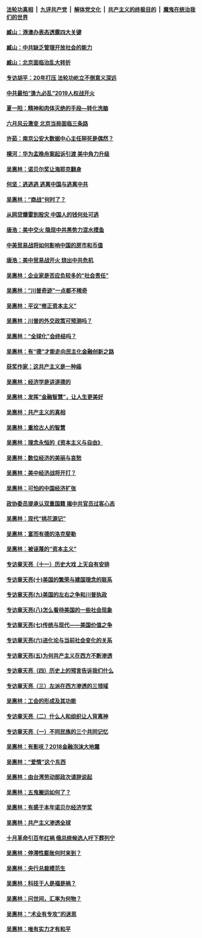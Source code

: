 ####  [法轮功真相](../../../../basic/blob/master/README.md?t=08270226) &nbsp;|&nbsp; [九评共产党](../../../../9ping.md/blob/master/README.md?t=08270226) &nbsp;|&nbsp; [解体党文化](../../../../jtdwh.md/blob/master/README.md?t=08270226)  &nbsp;|&nbsp; [共产主义的终极目的](../../../../gczydzjmd.md/blob/master/README.md?t=08270226) &nbsp;|&nbsp; [魔鬼在统治我们的世界](../../../../mgztzwmdsj.md/blob/master/README.md?t=08270226) 

#### [臧山：港澳办表态透露四大关键](../pages/nsc423/n11421628.md?t=08270226) 

#### [臧山：中共缺乏管理开放社会的能力](../pages/nsc423/n11407457.md?t=08270226) 

#### [臧山：北京面临治乱大转折](../pages/nsc423/n11406895.md?t=08270226) 

#### [专访胡平：20年打压 法轮功屹立不倒意义深远](../pages/nsc423/n11398800.md?t=08270226) 

#### [中共最怕“逢九必乱”2019人权战开火](../pages/nsc423/n11385248.md?t=08270226) 

#### [夏一阳：精神和肉体灭绝的手段—转化洗脑](../pages/nsc423/n11368250.md?t=08270226) 

#### [六月风云激变 北京当局面临三条路](../pages/nsc423/n11313668.md?t=08270226) 

#### [许茹：南京公安大数据中心主任猝死是偶然？](../pages/nsc423/n11064744.md?t=08270226) 

#### [横河：华为孟晚舟案起诉引渡 美中角力升级](../pages/nsc423/n11027230.md?t=08270226) 

#### [吴惠林：诺贝尔奖让海耶克翻身](../pages/nsc423/n10890049.md?t=08270226) 

#### [何坚：逃逃逃 逃离中国与逃离中共](../pages/nsc423/n10592891.md?t=08270226) 

#### [吴惠林：“商战”何时了？](../pages/nsc423/n10573558.md?t=08270226) 

#### [从网贷爆雷到股灾 中国人的钱何处可逃](../pages/nsc423/n10572800.md?t=08270226) 

#### [唐浩：美中交火 隐现中共黑势力混水摸鱼](../pages/nsc423/n10544040.md?t=08270226) 

#### [中美贸易战将如何影响中国的房市和币值](../pages/nsc423/n10543697.md?t=08270226) 

#### [唐浩：美中贸易战开火 烧出中共危机](../pages/nsc423/n10540126.md?t=08270226) 

#### [吴惠林：企业家是否应负较多的“社会责任”](../pages/nsc423/n10535022.md?t=08270226) 

#### [吴惠林：“川普奇迹”一点都不稀奇](../pages/nsc423/n10512808.md?t=08270226) 

#### [吴惠林：平议“修正资本主义”](../pages/nsc423/n10495724.md?t=08270226) 

#### [吴惠林：川普的外交政策可预测吗？](../pages/nsc423/n10462387.md?t=08270226) 

#### [吴惠林：“全球化”会终结吗？](../pages/nsc423/n10452838.md?t=08270226) 

#### [吴惠林：有“德”才能走向民主化金融创新之路](../pages/nsc423/n10432292.md?t=08270226) 

#### [获奖作家：这共产主义是一种癌](../pages/nsc423/n10431541.md?t=08270226) 

#### [吴惠林：经济学是讲道德的](../pages/nsc423/n10398014.md?t=08270226) 

#### [吴惠林：发挥“金融智慧”，让人生更美好](../pages/nsc423/n10375019.md?t=08270226) 

#### [吴惠林：共产主义的真相](../pages/nsc423/n10351394.md?t=08270226) 

#### [吴惠林：重拾古人的智慧](../pages/nsc423/n10337691.md?t=08270226) 

#### [吴惠林：理念永恒的《资本主义与自由》](../pages/nsc423/n10316274.md?t=08270226) 

#### [吴惠林：数位经济的美丽与哀愁](../pages/nsc423/n10292946.md?t=08270226) 

#### [吴惠林：美中经济战将开打？](../pages/nsc423/n10258825.md?t=08270226) 

#### [吴惠林：可怕的中国经济扩张](../pages/nsc423/n10219147.md?t=08270226) 

#### [政协委员提承认双重国籍 揭中共官员过客心态](../pages/nsc423/n10208809.md?t=08270226) 

#### [吴惠林：现代“桃花源记”](../pages/nsc423/n10185234.md?t=08270226) 

#### [吴惠林：富而有德的洛克斐勒](../pages/nsc423/n10142264.md?t=08270226) 

#### [吴惠林：被诬蔑的“资本主义”](../pages/nsc423/n10124816.md?t=08270226) 

#### [专访章天亮（十一）历史大戏 上天自有安排](../pages/nsc423/n10094905.md?t=08270226) 

#### [专访章天亮(十)美国的繁荣与建国理念的联系](../pages/nsc423/n10094899.md?t=08270226) 

#### [专访章天亮(九)美国的左右之争和川普执政](../pages/nsc423/n10094889.md?t=08270226) 

#### [专访章天亮(八)怎么看待美国的一些社会现象](../pages/nsc423/n10094857.md?t=08270226) 

#### [专访章天亮(七)传统与现代——美国价值之争](../pages/nsc423/n10093140.md?t=08270226) 

#### [专访章天亮(六)进化论与当前社会变化的关系](../pages/nsc423/n10092036.md?t=08270226) 

#### [专访章天亮(五)为何共产主义在西方不断渗透](../pages/nsc423/n10083620.md?t=08270226) 

#### [专访章天亮（四）历史上的预言告诉我们什么](../pages/nsc423/n10083606.md?t=08270226) 

#### [专访章天亮（三）左派在西方渗透的三领域](../pages/nsc423/n10081115.md?t=08270226) 

#### [吴惠林：工会的形成及其功能](../pages/nsc423/n10080633.md?t=08270226) 

#### [专访章天亮（二）什么人和组织让人背离神](../pages/nsc423/n10076637.md?t=08270226) 

#### [专访章天亮（一）不同民族的三个共同记忆](../pages/nsc423/n10074188.md?t=08270226) 

#### [吴惠林：有影呒？2018金融泡沫大地震](../pages/nsc423/n10040534.md?t=08270226) 

#### [吴惠林：“爱情”这个东西](../pages/nsc423/n10019423.md?t=08270226) 

#### [吴惠林：由台湾劳动部政次请辞说起](../pages/nsc423/n9979679.md?t=08270226) 

#### [吴惠林：五鬼搬运如何了？](../pages/nsc423/n9925338.md?t=08270226) 

#### [吴惠林：有感于本年诺贝尔经济学奖](../pages/nsc423/n9871883.md?t=08270226) 

#### [吴惠林：共产主义渗透全球](../pages/nsc423/n9812748.md?t=08270226) 

#### [十月革命引百年红祸 俄总统候选人吁下葬列宁](../pages/nsc423/n9810182.md?t=08270226) 

#### [吴惠林：停滞性膨胀何时来到？](../pages/nsc423/n9764136.md?t=08270226) 

#### [吴惠林：央行总裁模范生](../pages/nsc423/n9728134.md?t=08270226) 

#### [吴惠林：科技于人是福是祸？](../pages/nsc423/n9672982.md?t=08270226) 

#### [吴惠林：问世间，汇率为何物？](../pages/nsc423/n9621788.md?t=08270226) 

#### [吴惠林：“术业有专攻”的迷思](../pages/nsc423/n9580363.md?t=08270226) 

#### [吴惠林：唯有实力才有和平](../pages/nsc423/n9529599.md?t=08270226) 

